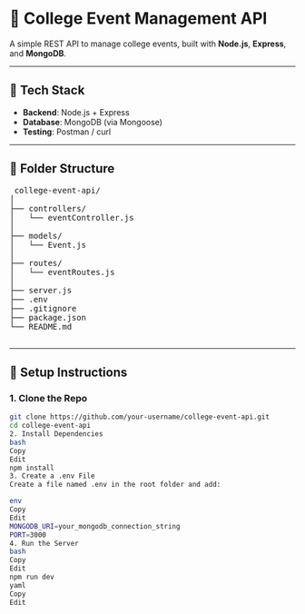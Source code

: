# 📘 College Event Management API

A simple REST API to manage college events, built with **Node.js**, **Express**, and **MongoDB**.

---

## 🧰 Tech Stack

- **Backend**: Node.js + Express
- **Database**: MongoDB (via Mongoose)
- **Testing**: Postman / curl

---

## 📁 Folder Structure

<pre> college-event-api/
│
├── controllers/
│   └── eventController.js
│
├── models/
│   └── Event.js
│
├── routes/
│   └── eventRoutes.js
│
├── server.js
├── .env
├── .gitignore
├── package.json
└── README.md
 </pre>

---

## 🚀 Setup Instructions

### 1. Clone the Repo

```bash
git clone https://github.com/your-username/college-event-api.git
cd college-event-api
2. Install Dependencies
bash
Copy
Edit
npm install
3. Create a .env File
Create a file named .env in the root folder and add:

env
Copy
Edit
MONGODB_URI=your_mongodb_connection_string
PORT=3000
4. Run the Server
bash
Copy
Edit
npm run dev
yaml
Copy
Edit

